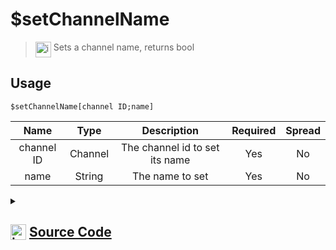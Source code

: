 # $setChannelName
> <img align="top" src="https://upload.wikimedia.org/wikipedia/commons/thumb/e/e4/Infobox_info_icon.svg/160px-Infobox_info_icon.svg.png?20150409153300" alt="image" width="25" height="auto"> Sets a channel name, returns bool
## Usage
```
$setChannelName[channel ID;name]
```
| Name | Type | Description | Required | Spread
| :---: | :---: | :---: | :---: | :---: |
channel ID | Channel | The channel id to set its name | Yes | No
name | String | The name to set | Yes | No
<details>
<summary>
    
## <img align="top" src="https://cdn4.iconfinder.com/data/icons/iconsimple-logotypes/512/github-512.png" alt="image" width="25" height="auto">  [Source Code](https://github.com/tryforge/ForgeScript-V2/blob/main/src/native/setChannelName.ts)
    
</summary>
    
```ts
import { BaseChannel, TextChannel } from "discord.js"
import { ArgType, NativeFunction, Return } from "../structures"
import noop from "../functions/noop"

export default new NativeFunction({
    name: "$setChannelName",
    version: "1.0.0",
    description: "Sets a channel name, returns bool",
    brackets: true,
    unwrap: true,
    args: [
        {
            name: "channel ID",
            description: "The channel id to set its name",
            rest: false,
            check: (i: BaseChannel) => "setName" in i,
            type: ArgType.Channel,
            required: true,
        },
        {
            name: "name",
            description: "The name to set",
            rest: false,
            required: true,
            type: ArgType.String,
        },
    ],
    async execute(_, [channel, name]) {
        return this.success(!!(await (channel as TextChannel).setName(name).catch(noop)))
    },
})

```
    
</details>